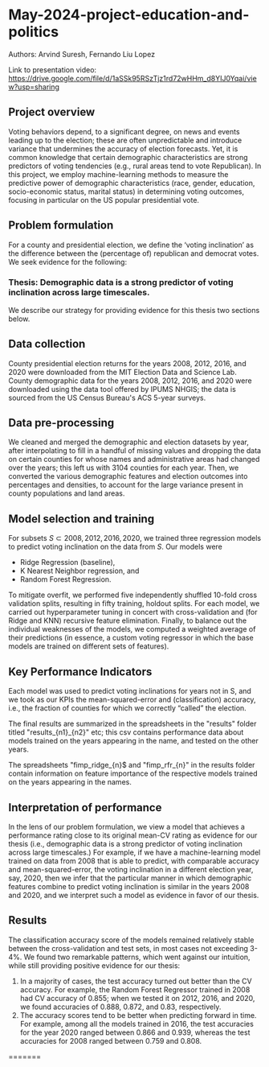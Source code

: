 
# May-2024-project-education-and-politics

Authors: Arvind Suresh, Fernando Liu Lopez

Link to presentation video: https://drive.google.com/file/d/1aSSk95RSzTjz1rd72wHHm_d8YIJ0Yqai/view?usp=sharing

## Project overview
Voting behaviors depend, to a significant degree, on news and events leading up to the election; these are often unpredictable and introduce variance that undermines the accuracy of election forecasts. Yet, it is common knowledge that certain demographic characteristics are strong predictors of voting tendencies (e.g., rural areas tend to vote Republican). In this project, we employ machine-learning methods to measure the predictive power of demographic characteristics (race, gender, education, socio-economic status, marital status) in determining voting outcomes, focusing in particular on the US popular presidential vote. 

## Problem formulation
For a county and presidential election, we define the ‘voting inclination’ as the difference between the (percentage of) republican and democrat votes. We seek evidence for the following:

### Thesis: Demographic data is a strong predictor of voting inclination across large timescales.

We describe our strategy for providing evidence for this thesis two sections below.

## Data collection

County presidential election returns for the years 2008, 2012, 2016, and 2020 were downloaded from the MIT Election Data and Science Lab. County demographic data for the years 2008, 2012, 2016, and 2020 were downloaded using the data tool offered by IPUMS NHGIS; the data is sourced from the US Census Bureau's ACS 5-year surveys. 

## Data pre-processing

We cleaned and merged the demographic and election datasets by year, after interpolating to fill in a handful of missing values and dropping the data on certain counties for whose names and administrative areas had changed over the years; this left us with 3104 counties for each year. Then, we converted the various demographic features and election outcomes into percentages and densities, to account for the large variance present in county populations and land areas. 

## Model selection and training

For subsets $S \subset { 2008, 2012, 2016, 2020 }$, we trained three regression models to predict voting inclination on the data from $S$. Our models were 

- Ridge Regression (baseline), 
- K Nearest Neighbor regression, and 
- Random Forest Regression.
  
To mitigate overfit, we performed five independently shuffled 10-fold cross validation splits, resulting in fifty training, holdout splits. For each model, we carried out hyperparameter tuning in concert with cross-validation and (for Ridge and KNN) recursive feature elimination. Finally, to balance out the individual weaknesses of the models, we computed a weighted average of their predictions (in essence, a custom voting regressor in which the base models are trained on different sets of features). 

## Key Performance Indicators

Each model was used to predict voting inclinations for years not in S, and we took as our KPIs the mean-squared-error and (classification) accuracy, i.e., the fraction of counties for which we correctly “called” the election. 

The final results are summarized in the spreadsheets in the "results" folder titled "results_{n1}_{n2}" etc; this csv contains performance data about models trained on the years appearing in the name, and tested on the other years. 

The spreadsheets "fimp_ridge_{n}$ and "fimp_rfr_{n}" in the results folder contain information on feature importance of the respective models trained on the years appearing in the names. 

## Interpretation of performance

In the lens of our problem formulation, we view a model that achieves a performance rating close to its original mean-CV rating as evidence for our thesis (i.e., demographic data is a strong predictor of voting inclination across large timescales.) For example, if we have a machine-learning model trained on data from 2008 that is able to predict, with comparable accuracy and mean-squared-error, the voting inclination in a different election year, say, 2020, then we infer that the particular manner in which demographic features combine to predict voting inclination is similar in the years 2008 and 2020, and we interpret such a model as evidence in favor of our thesis. 

## Results

The classification accuracy score of the models remained relatively stable between the cross-validation and test sets, in most cases not exceeding 3-4%. We found two remarkable patterns, which went against our intuition, while still providing positive evidence for our thesis:
1. In a majority of cases, the test accuracy turned out better than the CV accuracy. For example, the Random Forest Regressor trained in 2008 had CV accuracy of 0.855; when we tested it on 2012, 2016, and 2020, we found accuracies of 0.888, 0.872, and 0.83, respectively. 
2. The accuracy scores tend to be better when predicting forward in time. For example, among all the models trained in 2016, the test accuracies for the year 2020 ranged between 0.866 and 0.939, whereas the test accuracies for 2008 ranged between 0.759 and 0.808. 

=======


